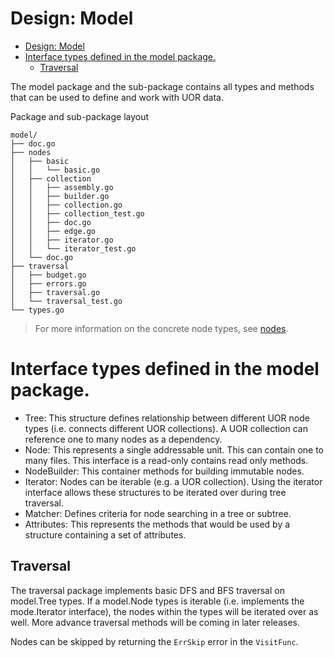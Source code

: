 Design: Model
===
- [Design: Model](#design-model)
- [Interface types defined in the model package.](#interface-types-defined-in-the-model-package)
  - [Traversal](#traversal)


The model package and the sub-package contains all types and methods that can be used to define and work with UOR data.

Package and sub-package layout 
```
model/
├── doc.go
├── nodes
│   ├── basic
│   │   └── basic.go
│   ├── collection
│   │   ├── assembly.go
│   │   ├── builder.go
│   │   ├── collection.go
│   │   ├── collection_test.go
│   │   ├── doc.go
│   │   ├── edge.go
│   │   ├── iterator.go
│   │   └── iterator_test.go
│   └── doc.go
├── traversal
│   ├── budget.go
│   ├── errors.go
│   ├── traversal.go
│   └── traversal_test.go
└── types.go
```

> For more information on the concrete node types, see [nodes](nodes.md).

# Interface types defined in the model package.
- Tree: This structure defines relationship between different UOR node types (i.e. connects different UOR collections). A UOR collection can reference one to many nodes as a dependency.
- Node: This represents a single addressable unit. This can contain one to many files. This interface is a read-only contains read only methods.
- NodeBuilder: This container methods for building immutable nodes.
- Iterator: Nodes can be iterable (e.g. a UOR collection). Using the iterator interface allows these structures to be iterated over during tree traversal.
- Matcher: Defines criteria for node searching in a tree or subtree.
- Attributes: This represents the methods that would be used by a structure containing a set of attributes.

## Traversal

The traversal package implements basic DFS and BFS traversal on model.Tree types. If a model.Node types is iterable (i.e. implements the mode.Iterator interface), the nodes within the types will be iterated over as well. More advance traversal methods will be coming in later releases.

Nodes can be skipped by returning the `ErrSkip` error in the `VisitFunc`. 


